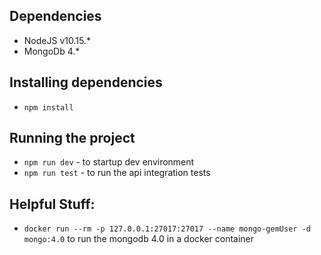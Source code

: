 ## Dependencies
 - NodeJS v10.15.*
 - MongoDb 4.*

## Installing dependencies
 - `npm install`

## Running the project
 - `npm run dev` - to startup dev environment
 - `npm run test` - to run the api integration tests

## Helpful Stuff:
- `docker run --rm -p 127.0.0.1:27017:27017 --name mongo-gemUser -d mongo:4.0` to run the mongodb 4.0 in a docker container